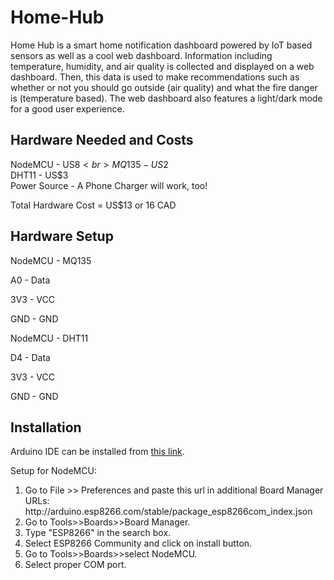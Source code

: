 # Home-Hub
Home Hub is a smart home notification dashboard powered by IoT based sensors as well as a cool web dashboard. Information including temperature, humidity, and air quality is collected and displayed on a web dashboard. Then, this data is used to make recommendations such as whether or not you should go outside (air quality) and what the fire danger is (temperature based). The web dashboard also features a light/dark mode for a good user experience.

## Hardware Needed and Costs

NodeMCU - US$8<br>
MQ135 - US$2<br>
DHT11 - US$3<br>
Power Source - A Phone Charger will work, too!

Total Hardware Cost = US$13 or 16 CAD

## Hardware Setup

NodeMCU - MQ135

A0 - Data

3V3 - VCC

GND - GND


NodeMCU - DHT11

D4 - Data

3V3 - VCC

GND - GND


## Installation
Arduino IDE can be installed from <a href = "https://www.arduino.cc/en/software">this link</a>.

Setup for NodeMCU:
<ol>
  <li>Go to File >> Preferences and paste this url in additional Board Manager URLs: http://arduino.esp8266.com/stable/package_esp8266com_index.json</li>
  <li>Go to Tools>>Boards>>Board Manager.</li>
  <li>Type "ESP8266" in the search box.</li>
  <li>Select ESP8266 Community and click on install button.</li>
  <li>Go to Tools>>Boards>>select NodeMCU.</li>
  <li>Select proper COM port.</li>
</ol>

